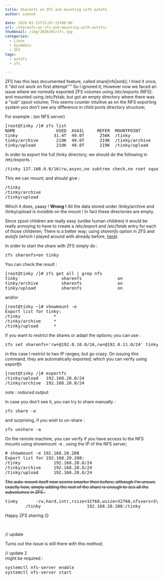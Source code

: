 ```yaml
---
title: Sharenfs on ZFS and mounting with autofs
author: svennd

date: 2020-03-25T13:07:13+00:00
url: /sharenfs-on-zfs-and-mounting-with-autofs/
thumbnail: /img/2020/03/zfs.jpg
categories:
  - Linux
  - SysAdmin
  - ZFS
tags:
  - autofs
  - zfs

---
```

ZFS has this less documented feature, called share[nfs|smb]; I tried it once, it "did not work on first attempt"™ So I ignored it; However now we faced an issue where we normally exported ZFS volumes using /etc/exports (NFS); and mounted using /etc/fstab; but got an empty directory where there was a "sub" zpool volume; This seems counter intuitive as on the NFS exporting system you don't see any difference in child pools directory structure;

For example : (on NFS server)

<pre>[root@tinky /]# zfs list
NAME                USED  AVAIL     REFER  MOUNTPOINT
tinky              31.4T  49.0T      256K  /tinky
tinky/archive       219K  49.0T      219K  /tinky/archive
tinky/upload        219K  49.0T      219K  /tinky/upload
</pre>

In order to export the full /tinky directory; we should do the following in /etc/exports :

<pre>/tinky 127.168.0.0/16(rw,async,no_subtree_check,no_root_squash) 
</pre>

This we can mount; and should give :

<pre>/tinky
/tinky/archive
/tinky/upload</pre>

Which it does, yaaay ! **Wrong !** All the data stored under /tinky/archive and /tinky/upload is invisible on the mount ! In fact these directories are empty.

Since zpool children are really easy (unlike human children) it would be really annoying to have to create a /etc/export and /etc/fstab entry for each of those childeren; There is a better way; using _sharenfs_ option in ZFS and _autofs_ (which I played around with already before, [here][1]).

In order to start the share with ZFS simply do :

<pre>zfs sharenfs=on tinky</pre>

You can check the result :

<pre>[root@tinky /]# zfs get all | grep nfs
tinky                 sharenfs              on                     local
tinky/archive         sharenfs              on                     inherited from tinky
tinky/upload          sharenfs              on                     inherited from tinky
</pre>

and/or

<pre>[root@tinky ~]# showmount -e
Export list for tinky:
/tinky             *
/tinky/archive     *
/tinky/upload      *</pre>

If you want to restrict the shares or adapt the options; you can use :

<pre>zfs set sharenfs='rw=@192.0.10.0/16,rw=@192.0.11.0/24' tinky</pre>

in this case I restrict to two IP ranges; but go crazy. On issuing this command, they are automatically exported; which you can verify using _exportfs_

<pre>[root@tinky /]# exportfs
/tinky/upload   192.168.20.0/24
/tinky/archive  192.168.20.0/24
</pre>

_note : reduced output._

In case you don't see it, you can try to share manually :

<pre>zfs share -a</pre>

and surprising, if you wish to un-share :

<pre>zfs unshare -a</pre>

On the remote machine, you can verify if you have access to the NFS mounts using showmount -e , using the IP of the NFS server;

<pre># showmount -e 192.168.20.208
Export list for 192.168.20.208:
/tinky             192.168.20.0/24
/tinky/archive     192.168.20.0/24
/tinky/upload      192.168.20.0/24
</pre>

<del>The auto-mount itself now seems smarter then before; although I'm unsure exactly how, simply adding the root of the share is enough to see all the subvolumes in ZFS :</del>

<pre>tinky       -rw,hard,intr,rsize=32768,wsize=32768,nfsvers=3\
        /tinky                  192.168.20.208:/tinky</pre>

Happy ZFS sharing 😉

&nbsp;

// update

Turns out the issue is still there with this method;

// update 2  
might be required :

<pre>systemctl nfs-server enable
systemctl nfs-server start
</pre>

 [1]: https://www.svennd.be/autofs_rocks_nfs/